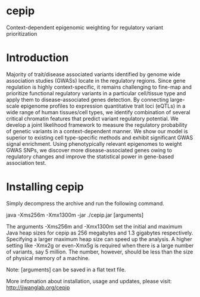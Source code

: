 # cepip
Context-dependent epigenomic weighting for regulatory variant prioritization


# Introduction

Majority of trait/disease associated variants identified by genome wide association studies (GWASs) locate in the regulatory regions. Since gene regulation is highly context-specific, it remains challenging to fine-map and prioritize functional regulatory variants in a particular cell/tissue type and apply them to disease-associated genes detection. By connecting large-scale epigenome profiles to expression quantitative trait loci (eQTLs) in a wide range of human tissues/cell types, we identify combination of several critical chromatin features that predict variant regulatory potential. We develop a joint likelihood framework to measure the regulatory probability of genetic variants in a context-dependent manner. We show our model is superior to existing cell type-specific methods and exhibit significant GWAS signal enrichment. Using phenotypically relevant epigenomes to weight GWAS SNPs, we discover more disease-associated genes owing to regulatory changes and improve the statistical power in gene-based association test.

# Installing cepip

Simply decompress the archive and run the following command.

   java -Xms256m  -Xmx1300m -jar ./cepip.jar  [arguments] 

The arguments -Xms256m and -Xmx1300m set the initial and maximum Java heap sizes for cepip as 256 megabytes and 1.3 gigabytes respectively. Specifying a larger maximum heap size can speed up the analysis. A higher setting like -Xmx2g or even-Xmx5g is required when there is a large number of variants, say 5 million. The number, however, should be less than the size of physical memory of a machine.

Note: [arguments] can be saved in a flat text file.

More infomation about installation, usage and updates, please visit: http://jjwanglab.org/cepip
